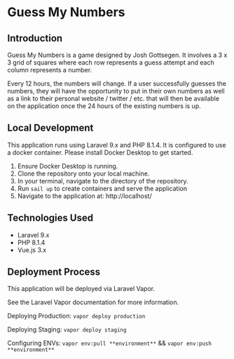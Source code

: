 # Guess My Numbers

## Introduction
Guess My Numbers is a game designed by Josh  Gottsegen. It involves a 3 x 3 grid 
of squares where each row represents a guess attempt and each column represents a number.

Every 12 hours, the numbers will change. If a user successfully guesses the numbers, they will have the opportunity 
to put in their own numbers as well as a link to their personal website / twitter / etc. that will then be available
on the application once the 24 hours of the existing numbers is up.

## Local Development
This application runs using Laravel 9.x and PHP 8.1.4. It is configured to use a docker container.
Please install Docker Desktop to get started.

1. Ensure Docker Desktop is running.
2. Clone the repository onto your local machine.
3. In your terminal, navigate to the directory of the repository.
4. Run `sail up` to create containers and serve the application
5. Navigate to the application at: http://localhost/

## Technologies Used
* Laravel 9.x
* PHP 8.1.4
* Vue.js 3.x

## Deployment Process
This application will be deployed via Laravel Vapor.

See the Laravel Vapor documentation for more information.

Deploying Production: `vapor deploy production`

Deploying Staging: `vapor deploy staging`

Configuring ENVs: `vapor env:pull **environment**` && `vapor env:push **environment**`

